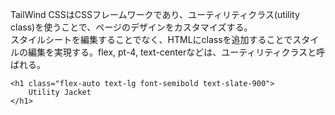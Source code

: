 TailWind CSSはCSSフレームワークであり、ユーティリティクラス(utility class)を使うことで、ページのデザインをカスタマイズする。\
スタイルシートを編集することでなく、HTMLにclassを追加することでスタイルの編集を実現する。flex, pt-4, text-centerなどは、ユーティリティクラスと呼ばれる。
```
<h1 class="flex-auto text-lg font-semibold text-slate-900">
    Utility Jacket
</h1>
```